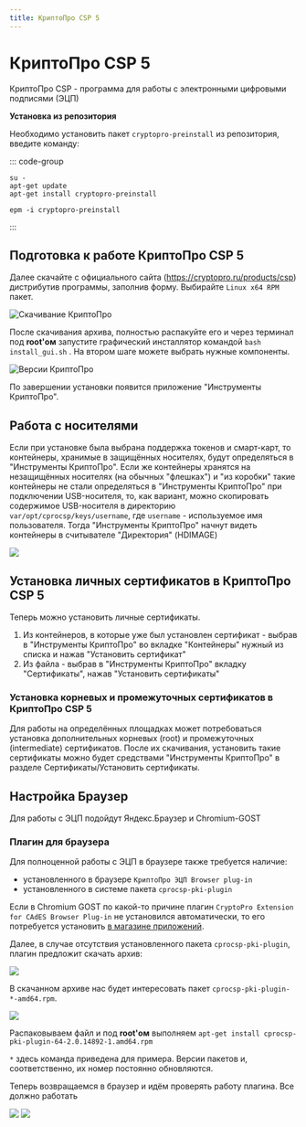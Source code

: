 ```yaml
---
title: КриптоПро CSP 5
---
```


# КриптоПро CSP 5

КриптоПро CSP - программа для работы с электронными цифровыми подписями (ЭЦП)

**Установка из репозитория**

Необходимо установить пакет `cryptopro-preinstall` из репозитория, введите команду:

::: code-group

```shell[apt-get]
su -
apt-get update
apt-get install cryptopro-preinstall
```

```shell[epm]
epm -i cryptopro-preinstall
```

:::

## Подготовка к работе КриптоПро CSP 5

Далее скачайте с официального сайта (https://cryptopro.ru/products/csp) дистрибутив программы, заполнив форму. Выбирайте `Linux x64 RPM` пакет.

![Скачивание КриптоПро](img/20240424134657.png)

После скачивания архива, полностью распакуйте его и через терминал под **root'ом** запустите графический инсталлятор командой `bash install_gui.sh` . На втором шаге можете выбрать нужные компоненты.

![Версии КриптоПро](img/20240424135406.png)

По завершении установки появится приложение "Инструменты КриптоПро".

## Работа с носителями

Если при установке была выбрана поддержка токенов и смарт-карт, то контейнеры, хранимые в защищённых носителях, будут определяться в "Инструменты КриптоПро".
Если же контейнеры хранятся на незащищённых носителях (на обычных "флешках") и "из коробки" такие контейнеры не стали определяться в "Инструменты КриптоПро" при подключении USB-носителя, то, как вариант, можно скопировать содержимое USB-носителя в директорию `var/opt/cprocsp/keys/username`, где `username` - используемое имя пользователя. Тогда "Инструменты КриптоПро" начнут видеть контейнеры в считывателе "Директория" (HDIMAGE)

![](img/20240424140740.png)

## Установка личных сертификатов в КриптоПро CSP 5

Теперь можно установить личные сертификаты.

1. Из контейнеров, в которые уже был установлен сертификат - выбрав в "Инструменты КриптоПро" во вкладке "Контейнеры" нужный из списка и нажав "Установить сертификат"
2. Из файла - выбрав в "Инструменты КриптоПро" вкладку "Сертификаты", нажав "Установить сертификаты"

### Установка корневых и промежуточных сертификатов в КриптоПро CSP 5

Для работы на определённых площадках может потребоваться установка дополнительных корневых (root) и промежуточных (intermediate) сертификатов. После их скачивания, установить такие сертификаты можно будет средствами "Инструменты КриптоПро" в разделе Сертификаты/Установить сертификаты.

## Настройка Браузер

Для работы с ЭЦП подойдут Яндекс.Браузер и Chromium-GOST

### Плагин для браузера

Для полноценной работы с ЭЦП в браузере также требуется наличие:

- установленного в браузере `КриптоПро ЭЦП Browser plug-in`
- установленного в системе пакета `cprocsp-pki-plugin`

Если в Chromium GOST по какой-то причине плагин `CryptoPro Extension for CAdES Browser Plug-in` не установился автоматически, то его потребуется установить [в магазине приложений](https://chrome.google.com/).

Далее, в случае отсутствия установленного пакета `cprocsp-pki-plugin`, плагин предложит скачать архив:

![](img/20240426104552.png)

В скачанном архиве нас будет интересовать пакет `cprocsp-pki-plugin-*-amd64.rpm`.

![](img/20240426104048.png)

Распаковываем файл и под **root'ом** выполняем `apt-get install cprocsp-pki-plugin-64-2.0.14892-1.amd64.rpm`

`*` здесь команда приведена для примера. Версии пакетов и, соответственно, их номер постоянно обновляются.

Теперь возвращаемся в браузер и идём проверять работу плагина. Все должно работать

![](img/20240426110739.png)
![](img/20240426111052.png)
